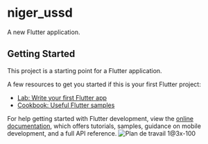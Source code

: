 # niger_ussd

A new Flutter application.

## Getting Started

This project is a starting point for a Flutter application.

A few resources to get you started if this is your first Flutter project:

- [Lab: Write your first Flutter app](https://docs.flutter.dev/get-started/codelab)
- [Cookbook: Useful Flutter samples](https://docs.flutter.dev/cookbook)

For help getting started with Flutter development, view the
[online documentation](https://docs.flutter.dev/), which offers tutorials,
samples, guidance on mobile development, and a full API reference.
![Plan de travail 1@3x-100](https://user-images.githubusercontent.com/100783752/211058983-4ffb1225-93ba-4bf7-bebd-3400b6016db0.jpg)
